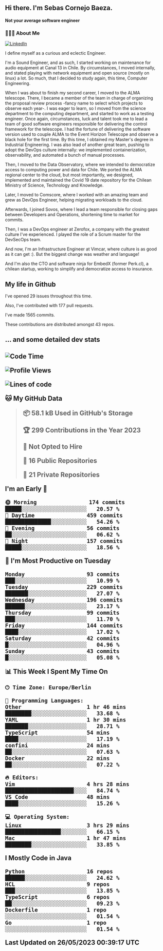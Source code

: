 <h2> Hi there.  I'm Sebas Cornejo Baeza.</h2>
<h4> Not your average software engineer</h4>
<h3> 👨🏻‍💻 About Me </h3>
<a href="http://linkedin.com/in/sebastian-cornejo-baeza/"><img alt="LinkedIn" src="https://img.shields.io/badge/Sebas%20Cornejo%20-informational?style=appveyor&logo=linkedin"></a>


I define myself as a curious and eclectic Engineer.

I'm a Sound Engineer, and as such, I started working on maintenance for audio equipment at Canal 13 in Chile.
By circumstances, I moved internally, and stated playing with network equipment and open source (mostly on linux) 
a lot. So much, that I decided to study again, this time, Computer Engineering.

When I was about to finish my second career, I moved to the ALMA telescope. There, I became a member of the team
in charge of organizing the proposal review process -fancy name to select which projects to observe each year-. 
I was eager to learn, so I moved from the science department to the computing department, and started to work as 
a testing engineer. Once again, circumstances, luck and talent took me to lead a team of good software engineers 
responsible for delivering the control framework for the telescope. I had the fortune of delivering the software
version used to couple ALMA to the Event Horizon Telescope and observe a black hole for the first time.
By this time, I obtained my Master's degree in Industrial Engineering.
I was also lead of another great team, pushing to adopt the DevOps culture internally: we implemented containerization, observability, and automated a bunch of manual processes.

Then, I moved to the Data Observatory, where we intended to democratize access to computing power
and data for Chile. We ported the ALMA regional center to the cloud, but most importantly, we designed, implemented
and maintained the Covid 19 date repository for the Chilean Ministry of Science, Technology and Knowledge.

Later, I moved to Comscore, where I worked with an amazing team and grew as DevOps Engineer, helping migrating workloads to the cloud.

Afterwards, I joined Sovos, where I lead a team responsible for closing gaps between Developers and Operations, shortening time to market for commits.

Then, I was a DevOps engineer at Zerofox, a company with the greatest culture I've experienced. I played the role of a Scrum master for the DevSecOps team.

And now, I'm an Infrastructure Engineer at Vimcar, where culture is as good as it can get :). But the biggest change was weather and language!
 
And I'm also the CTO and software ninja for EmbedX (former Perk.cl), a chilean startup, working to simplify and democratize access to insurance.

<h2> My life in Github </h2>

I've opened 29 issues throughout this time.

Also, I've contributed with 177 pull requests.

I've made 1565 commits.

These contributions are distributed amongst 43 repos.

<h2>... and some detailed dev stats<h2>

<!--START_SECTION:waka-->
![Code Time](http://img.shields.io/badge/Code%20Time-350%20hrs%2046%20mins-blue)

![Profile Views](http://img.shields.io/badge/Profile%20Views-0-blue)

![Lines of code](https://img.shields.io/badge/From%20Hello%20World%20I%27ve%20Written-634.4%20thousand%20lines%20of%20code-blue)

**🐱 My GitHub Data** 

> 📦 58.1 kB Used in GitHub's Storage 
 > 
> 🏆 299 Contributions in the Year 2023
 > 
> 🚫 Not Opted to Hire
 > 
> 📜 16 Public Repositories 
 > 
> 🔑 21 Private Repositories 
 > 
**I'm an Early 🐤** 

```text
🌞 Morning                174 commits         █████░░░░░░░░░░░░░░░░░░░░   20.57 % 
🌆 Daytime                459 commits         ██████████████░░░░░░░░░░░   54.26 % 
🌃 Evening                56 commits          ██░░░░░░░░░░░░░░░░░░░░░░░   06.62 % 
🌙 Night                  157 commits         █████░░░░░░░░░░░░░░░░░░░░   18.56 % 
```
📅 **I'm Most Productive on Tuesday** 

```text
Monday                   93 commits          ███░░░░░░░░░░░░░░░░░░░░░░   10.99 % 
Tuesday                  229 commits         ███████░░░░░░░░░░░░░░░░░░   27.07 % 
Wednesday                196 commits         ██████░░░░░░░░░░░░░░░░░░░   23.17 % 
Thursday                 99 commits          ███░░░░░░░░░░░░░░░░░░░░░░   11.70 % 
Friday                   144 commits         ████░░░░░░░░░░░░░░░░░░░░░   17.02 % 
Saturday                 42 commits          █░░░░░░░░░░░░░░░░░░░░░░░░   04.96 % 
Sunday                   43 commits          █░░░░░░░░░░░░░░░░░░░░░░░░   05.08 % 
```


📊 **This Week I Spent My Time On** 

```text
🕑︎ Time Zone: Europe/Berlin

💬 Programming Languages: 
Other                    1 hr 46 mins        ████████░░░░░░░░░░░░░░░░░   33.68 % 
YAML                     1 hr 30 mins        ███████░░░░░░░░░░░░░░░░░░   28.71 % 
TypeScript               54 mins             ████░░░░░░░░░░░░░░░░░░░░░   17.19 % 
confini                  24 mins             ██░░░░░░░░░░░░░░░░░░░░░░░   07.63 % 
Docker                   22 mins             ██░░░░░░░░░░░░░░░░░░░░░░░   07.22 % 

🔥 Editors: 
Vim                      4 hrs 28 mins       █████████████████████░░░░   84.74 % 
VS Code                  48 mins             ████░░░░░░░░░░░░░░░░░░░░░   15.26 % 

💻 Operating System: 
Linux                    3 hrs 29 mins       █████████████████░░░░░░░░   66.15 % 
Mac                      1 hr 47 mins        ████████░░░░░░░░░░░░░░░░░   33.85 % 
```

**I Mostly Code in Java** 

```text
Python                   16 repos            ██████░░░░░░░░░░░░░░░░░░░   24.62 % 
HCL                      9 repos             ███░░░░░░░░░░░░░░░░░░░░░░   13.85 % 
TypeScript               6 repos             ██░░░░░░░░░░░░░░░░░░░░░░░   09.23 % 
Dockerfile               1 repo              ░░░░░░░░░░░░░░░░░░░░░░░░░   01.54 % 
Go                       1 repo              ░░░░░░░░░░░░░░░░░░░░░░░░░   01.54 % 
```




 Last Updated on 26/05/2023 00:39:17 UTC
<!--END_SECTION:waka-->
